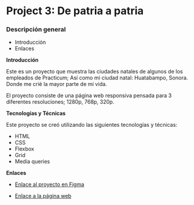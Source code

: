 # Project 3: De patria a patria
### Descripción general    
* Introducción  
* Enlaces

  
**Introducción**    
  
Este es un proyecto que muestra las ciudades natales de algunos de los empleados de Practicum; Así como mi ciudad natal: Huatabampo, Sonora. Donde me crié la mayor parte de mi vida.

El proyecto consiste de una página web responsiva pensada para 3 diferentes resoluciones; 1280p, 768p, 320p.

**Tecnologías y Técnicas**

Este proyecto se creó utilizando las siguientes tecnologías y técnicas:
  
  * HTML
  * CSS
  * Flexbox
  * Grid
  * Media queries

**Enlaces**  
  
* [Enlace al proyecto en Figma](https://www.figma.com/file/ZW8wxTYTZH2czTTfDMVHWq/WEB%2C-Sprint-3-%3A-De-patria-a-patria-%7C-desktop-%2B-mobile?node-id=0%3A1)  

* [Enlace a la página web](https://julioeva.github.io/web_project_3_esp/)
  


